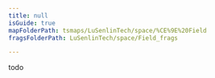 ```yaml
---
title: null
isGuide: true
mapFolderPath: tsmaps/LuSenlinTech/space/%CE%9E%20Field
fragsFolderPath: LuSenlinTech/space/Field_frags

---
```



<!-- tsGuideRenderComment {"guide":{"id":"tvOT6C0nu","path":"LuSenlinTech/space","fragmentFolderPath":"LuSenlinTech/space/Field_frags"},"fragment":{"id":"tvOT6C0nu","topLevelMapKey":"s7LPnd2Oy","mapKeyChain":"s7LPnd2Oy","guideID":"tvOT6C1nR","guidePath":"c:/GitHub/MuddySpud/MuddySpud.github.io/tsmaps/LuSenlinTech/space/Field.tsmap","chartKey":"s7LPnd2Oy","isLeaf":true,"options":[]}} -->

todo